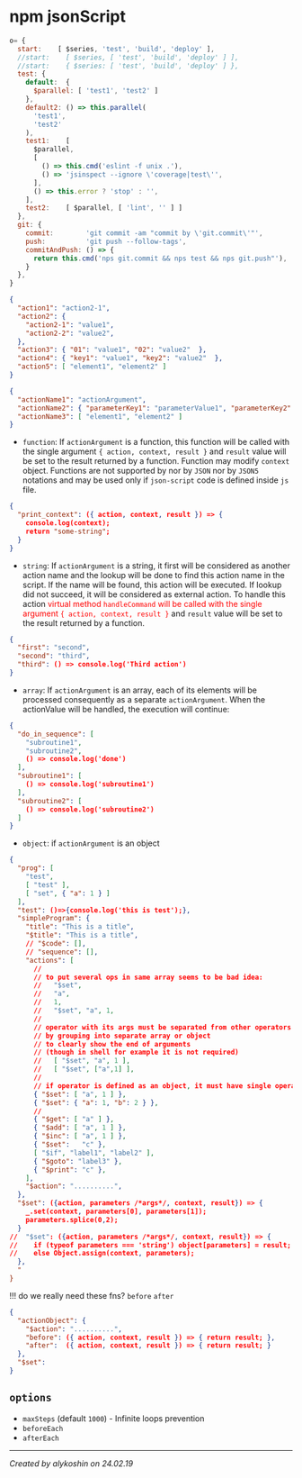 # npm jsonScript

```js
o= {
  start:    [ $series, 'test', 'build', 'deploy' ],
  //start:    [ $series, [ 'test', 'build', 'deploy' ] ],
  //start:    { $series: [ 'test', 'build', 'deploy' ] },
  test: {
    default:  {
      $parallel: [ 'test1', 'test2' ]
    },
    default2: () => this.parallel(
      'test1',
      'test2'
    ),
    test1:    [
      $parallel,
      [
        () => this.cmd('eslint -f unix .'),
        () => 'jsinspect --ignore \'coverage|test\'',
      ],
      () => this.error ? 'stop' : '',
    ],
    test2:    [ $parallel, [ 'lint', '' ] ]
  },
  git: {
    commit:        'git commit -am "commit by \'git.commit\'"',
    push:          'git push --follow-tags',
    commitAndPush: () => {
      return this.cmd('nps git.commit && nps test && nps git.push"'),
    }
  },
}  
```







```json
{
  "action1": "action2-1",
  "action2": { 
    "action2-1": "value1", 
    "action2-2": "value2",
  },
  "action3": { "01": "value1", "02": "value2"  },
  "action4": { "key1": "value1", "key2": "value2"  },
  "action5": [ "element1", "element2" ]
}        
```




```json
{
  "actionName1": "actionArgument",
  "actionName2": { "parameterKey1": "parameterValue1", "parameterKey2": "parameterValue2"  },
  "actionName3": [ "element1", "element2" ]
}
```


- `function`: 
If `actionArgument` is a function, this function will be called with the single argument `{ action, context, result }` and `result` value will be set to the result returned by a function. 
Function may modify `context` object.
Functions are not supported by nor by `JSON` nor by `JSON5` notations and may be used only if `json-script` code is defined inside `js` file.

```json
{
  "print_context": ({ action, context, result }) => { 
    console.log(context); 
    return "some-string";
  }
}                                                                                                                                   
```


- `string`: If `actionArgument` is a string, it first will be considered as another action name and the lookup will be done to find this action name in the script. If the name will be found, this action will be executed.
If lookup did not succeed, it will be considered as external action. To handle this action <span style="color:red;"> virtual method `handleCommand` will be called with the single argument `{ action, context, result }` </span> and `result` value will be set to the result returned by a function.

```json
{
  "first": "second",
  "second": "third",
  "third": () => console.log('Third action')
}
```

- `array`: If `actionArgument` is an array, each of its elements will be processed consequently as a separate `actionArgument`. When the actionValue will be handled, the execution will continue:

```json
{
  "do_in_sequence": [
    "subroutine1",
    "subroutine2",
    () => console.log('done')
  ],
  "subroutine1": [ 
    () => console.log('subroutine1')
  ],
  "subroutine2": [ 
    () => console.log('subroutine2')
  ]
} 
```

- `object`: if `actionArgument` is an object

```json
{
  "prog": [
    "test",
    [ "test" ],
    [ "set", { "a": 1 } ]
  ],
  "test": ()=>{console.log('this is test');},
  "simpleProgram": {
    "title": "This is a title",
    "$title": "This is a title",
    // "$code": [],
    // "sequence": [],
    "actions": [
      //
      // to put several ops in same array seems to be bad idea:
      //   "$set", 
      //   "a", 
      //   1,
      //   "$set", "a", 1,
      // 
      // operator with its args must be separated from other operators
      // by grouping into separate array or object
      // to clearly show the end of arguments 
      // (though in shell for example it is not required)
      //   [ "$set", "a", 1 ],  
      //   [ "$set", ["a",1] ],
      //
      // if operator is defined as an object, it must have single operation
      { "$set": [ "a", 1 ] }, 
      { "$set": { "a": 1, "b": 2 } },  
      //
      { "$get": [ "a" ] },
      { "$add": [ "a", 1 ] },
      { "$inc": [ "a", 1 ] },
      { "$set":   "c" },
      [ "$if", "label1", "label2" ],
      { "$goto": "label3" },
      { "$print": "c" },
    ],
    "$action": "..........",
  },
  "$set": ({action, parameters /*args*/, context, result}) => {
    _.set(context, parameters[0], parameters[1]);
    parameters.splice(0,2);
  }
//  "$set": ({action, parameters /*args*/, context, result}) => {
//    if (typeof parameters === 'string') object[parameters] = result; 
//    else Object.assign(context, parameters);
  },
  "   
}
```



!!! do we really need these fns?
`before`
`after`

```json
{
  "actionObject": {
    "$action": "..........",
    "before": ({ action, context, result }) => { return result; }, 
    "after":  ({ action, context, result }) => { return result; } 
  },
  "$set":    
}
```



## `options`

- `maxSteps` (default `1000`) - Infinite loops prevention
- `beforeEach`
- `afterEach`





---
_Created by alykoshin on 24.02.19_
